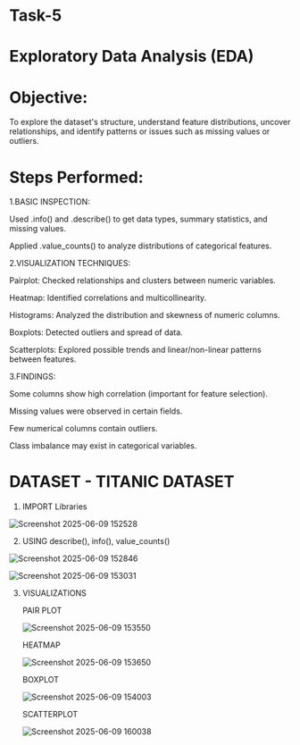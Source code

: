# Task-5
# Exploratory Data Analysis (EDA)
# Objective:
To explore the dataset's structure, understand feature distributions, uncover relationships, and identify patterns or issues such as missing values or outliers.

# Steps Performed:

1.BASIC INSPECTION:

Used .info() and .describe() to get data types, summary statistics, and missing values.

Applied .value_counts() to analyze distributions of categorical features.

2.VISUALIZATION TECHNIQUES:

Pairplot: Checked relationships and clusters between numeric variables.

Heatmap: Identified correlations and multicollinearity.

Histograms: Analyzed the distribution and skewness of numeric columns.

Boxplots: Detected outliers and spread of data.

Scatterplots: Explored possible trends and linear/non-linear patterns between features.

3.FINDINGS:

Some columns show high correlation (important for feature selection).

Missing values were observed in certain fields.

Few numerical columns contain outliers.

Class imbalance may exist in categorical variables.

# DATASET - TITANIC DATASET

1. IMPORT Libraries

![Screenshot 2025-06-09 152528](https://github.com/user-attachments/assets/2e297b98-0a0c-47e5-ab72-ecf7d2c471e9)

2. USING describe(), info(), value_counts()

![Screenshot 2025-06-09 152846](https://github.com/user-attachments/assets/d089363e-d5f5-4f40-8f1a-b6998b5c25e7)

![Screenshot 2025-06-09 153031](https://github.com/user-attachments/assets/31a83071-cbfa-496c-ae24-458c5d331183)

3. VISUALIZATIONS

    PAIR PLOT
   
   ![Screenshot 2025-06-09 153550](https://github.com/user-attachments/assets/86c50383-2fa6-4982-82a4-bc46f246382d)

   HEATMAP

   ![Screenshot 2025-06-09 153650](https://github.com/user-attachments/assets/503bf19a-4c88-4bee-8550-8b8987540d1f)

   BOXPLOT

   ![Screenshot 2025-06-09 154003](https://github.com/user-attachments/assets/4ef7bb14-de16-4b87-aa18-fc4853f26d8c)

   SCATTERPLOT

   ![Screenshot 2025-06-09 160038](https://github.com/user-attachments/assets/28522bfe-6f7a-4df8-8e54-29db84d0a7cc)




